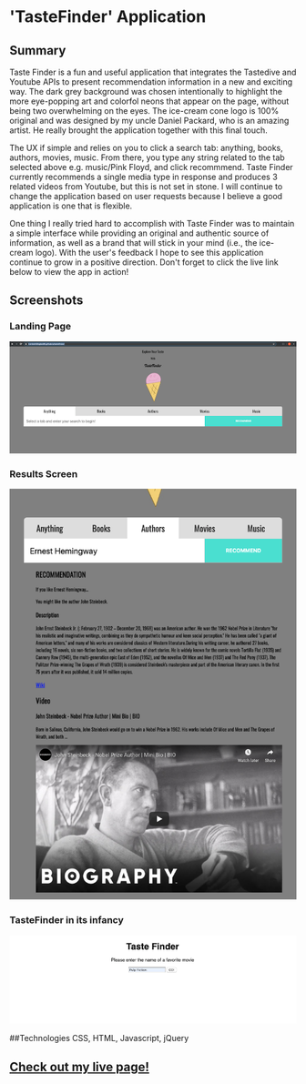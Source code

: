 # 'TasteFinder' Application 

## Summary 

Taste Finder is a fun and useful application that integrates the Tastedive and Youtube APIs to present recommendation information in a new and exciting way. The dark grey background was chosen intentionally to highlight the more eye-popping art and colorfol neons that appear on the page, without being two overwhelming on the eyes. The ice-cream cone logo is 100% original and was designed by my uncle Daniel Packard, who is an amazing artist. He really brought the application together with this final touch. 

The UX if simple and relies on you to click a search tab: anything, books, authors, movies, music. From there, you type any string related to the tab selected above e.g. music/Pink Floyd, and click recommmend. Taste Finder currently recommends a single media type in response and produces 3 related videos from Youtube, but this is not set in stone. I will continue to change the application based on user requests because I believe a good application is one that is flexible. 

One thing I really tried hard to accomplish with Taste Finder was to maintain a simple interface while providing an original and authentic source of information, as well as a brand that will stick in your mind (i.e., the ice-cream logo). With the user's feedback I hope to see this application continue to grow in a positive direction. Don't forget to click the live link below to view the app in action!


## Screenshots 

### Landing Page

![home page for taste finder app](screenshots/TasteFinderHomeScreen.jpg.png?raw=true "Home Screen")

### Results Screen

![Results screen for taste finder app](screenshots/TasteFinderOutput.jpg.png?raw=true "Results Screen")

### TasteFinder in its infancy

![early tastefinder app](screenshots/TasteFinderInfant.jpg.png?raw=true "Early TasteFinder")

##Technologies
CSS, HTML, Javascript, jQuery

## [Check out my live page!](https://traviswhittington88.github.io/tastefinder/)
